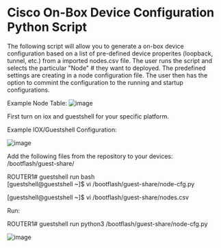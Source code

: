 # Cisco On-Box Device Configuration Python Script

The following script will allow you to generate a on-box device configuration based on a list of pre-defined device properites (loopback, tunnel, etc.) from a imported nodes.csv file.  The user runs the script and selects the particular "Node" # they want to deployed.   The predefined settings are creating in a node configuration file.  The user then has the option to commint the configuration to the running and startup configurations.

Example Node Table:
![image](https://user-images.githubusercontent.com/63618040/130519098-9e177e8f-50ca-4d44-b041-55cd7b304e1e.png)

First turn on iox and guestshell for your specific platform.

Example IOX/Guestshell Configuration:

![image](https://user-images.githubusercontent.com/63618040/131387300-cad98980-3be1-43aa-bf5b-f5e01e8a2785.png)

Add the following files from the repository to your devices:  /bootflash/guest-share/

ROUTER1# guestshell run bash                                      
[guestshell@guestshell ~]$ vi /bootflash/guest-share/node-cfg.py

[guestshell@guestshell ~]$ vi /bootflash/guest-share/nodes.csv 

Run:

ROUTER1# guestshell run python3 /bootflash/guest-share/node-cfg.py

![image](https://user-images.githubusercontent.com/63618040/130510690-acf8d514-c58d-4c5a-9393-70259b1d4e0f.png)
